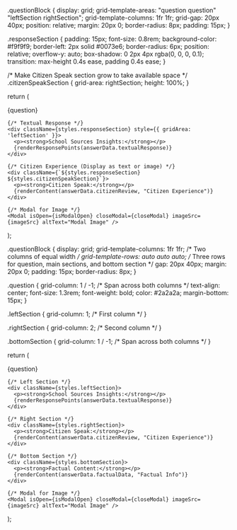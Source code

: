 .questionBlock {
  display: grid;
  grid-template-areas:
    "question question"
    "leftSection rightSection";
  grid-template-columns: 1fr 1fr;
  grid-gap: 20px 40px;
  position: relative;
  margin: 20px 0;
  border-radius: 8px;
  padding: 15px;
}

.responseSection {
  padding: 15px;
  font-size: 0.8rem;
  background-color: #f9f9f9;
  border-left: 2px solid #0073e6;
  border-radius: 6px;
  position: relative;
  overflow-y: auto;
  box-shadow: 0 2px 4px rgba(0, 0, 0, 0.1);
  transition: max-height 0.4s ease, padding 0.4s ease;
}

/* Make Citizen Speak section grow to take available space */
.citizenSpeakSection {
  grid-area: rightSection;
  height: 100%;
}



return (
  <div className={styles.questionBlock}>
    <div className={styles.question}>{question}</div>

    {/* Textual Response */}
    <div className={styles.responseSection} style={{ gridArea: 'leftSection' }}>
      <p><strong>School Sources Insights:</strong></p>
      {renderResponsePoints(answerData.textualResponse)}
    </div>

    {/* Citizen Experience (Display as text or image) */}
    <div className={`${styles.responseSection} ${styles.citizenSpeakSection}`}>
      <p><strong>Citizen Speak:</strong></p>
      {renderContent(answerData.citizenReview, "Citizen Experience")}
    </div>

    {/* Modal for Image */}
    <Modal isOpen={isModalOpen} closeModal={closeModal} imageSrc={imageSrc} altText="Modal Image" />
  </div>
);












.questionBlock {
  display: grid;
  grid-template-columns: 1fr 1fr; /* Two columns of equal width */
  grid-template-rows: auto auto auto; /* Three rows for question, main sections, and bottom section */
  gap: 20px 40px;
  margin: 20px 0;
  padding: 15px;
  border-radius: 8px;
}

.question {
  grid-column: 1 / -1; /* Span across both columns */
  text-align: center;
  font-size: 1.3rem;
  font-weight: bold;
  color: #2a2a2a;
  margin-bottom: 15px;
}

.leftSection {
  grid-column: 1; /* First column */
}

.rightSection {
  grid-column: 2; /* Second column */
}

.bottomSection {
  grid-column: 1 / -1; /* Span across both columns */
}



return (
  <div className={styles.questionBlock}>
    <div className={styles.question}>{question}</div>

    {/* Left Section */}
    <div className={styles.leftSection}>
      <p><strong>School Sources Insights:</strong></p>
      {renderResponsePoints(answerData.textualResponse)}
    </div>

    {/* Right Section */}
    <div className={styles.rightSection}>
      <p><strong>Citizen Speak:</strong></p>
      {renderContent(answerData.citizenReview, "Citizen Experience")}
    </div>

    {/* Bottom Section */}
    <div className={styles.bottomSection}>
      <p><strong>Factual Content:</strong></p>
      {renderContent(answerData.factualData, "Factual Info")}
    </div>

    {/* Modal for Image */}
    <Modal isOpen={isModalOpen} closeModal={closeModal} imageSrc={imageSrc} altText="Modal Image" />
  </div>
);

